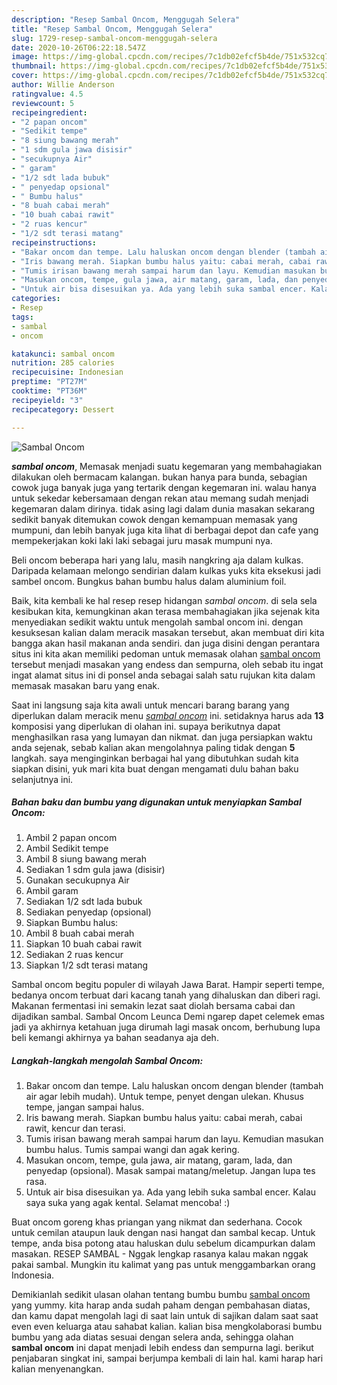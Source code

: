 ```yaml
---
description: "Resep Sambal Oncom, Menggugah Selera"
title: "Resep Sambal Oncom, Menggugah Selera"
slug: 1729-resep-sambal-oncom-menggugah-selera
date: 2020-10-26T06:22:18.547Z
image: https://img-global.cpcdn.com/recipes/7c1db02efcf5b4de/751x532cq70/sambal-oncom-foto-resep-utama.jpg
thumbnail: https://img-global.cpcdn.com/recipes/7c1db02efcf5b4de/751x532cq70/sambal-oncom-foto-resep-utama.jpg
cover: https://img-global.cpcdn.com/recipes/7c1db02efcf5b4de/751x532cq70/sambal-oncom-foto-resep-utama.jpg
author: Willie Anderson
ratingvalue: 4.5
reviewcount: 5
recipeingredient:
- "2 papan oncom"
- "Sedikit tempe"
- "8 siung bawang merah"
- "1 sdm gula jawa disisir"
- "secukupnya Air"
- " garam"
- "1/2 sdt lada bubuk"
- " penyedap opsional"
- " Bumbu halus"
- "8 buah cabai merah"
- "10 buah cabai rawit"
- "2 ruas kencur"
- "1/2 sdt terasi matang"
recipeinstructions:
- "Bakar oncom dan tempe. Lalu haluskan oncom dengan blender (tambah air agar lebih mudah). Untuk tempe, penyet dengan ulekan. Khusus tempe, jangan sampai halus."
- "Iris bawang merah. Siapkan bumbu halus yaitu: cabai merah, cabai rawit, kencur dan terasi."
- "Tumis irisan bawang merah sampai harum dan layu. Kemudian masukan bumbu halus. Tumis sampai wangi dan agak kering."
- "Masukan oncom, tempe, gula jawa, air matang, garam, lada, dan penyedap (opsional). Masak sampai matang/meletup. Jangan lupa tes rasa."
- "Untuk air bisa disesuikan ya. Ada yang lebih suka sambal encer. Kalau saya suka yang agak kental. Selamat mencoba! :)"
categories:
- Resep
tags:
- sambal
- oncom

katakunci: sambal oncom 
nutrition: 285 calories
recipecuisine: Indonesian
preptime: "PT27M"
cooktime: "PT36M"
recipeyield: "3"
recipecategory: Dessert

---
```



![Sambal Oncom](https://img-global.cpcdn.com/recipes/7c1db02efcf5b4de/751x532cq70/sambal-oncom-foto-resep-utama.jpg)

<b><i>sambal oncom</i></b>, Memasak menjadi suatu kegemaran yang membahagiakan dilakukan oleh bermacam kalangan. bukan hanya para bunda, sebagian cowok juga banyak juga yang tertarik dengan kegemaran ini. walau hanya untuk sekedar kebersamaan dengan rekan atau memang sudah menjadi kegemaran dalam dirinya. tidak asing lagi dalam dunia masakan sekarang sedikit banyak ditemukan cowok dengan kemampuan memasak yang mumpuni, dan lebih banyak juga kita lihat di berbagai depot dan cafe yang mempekerjakan koki laki laki sebagai juru masak mumpuni nya.

Beli oncom beberapa hari yang lalu, masih nangkring aja dalam kulkas. Daripada kelamaan melongo sendirian dalam kulkas yuks kita eksekusi jadi sambel oncom. Bungkus bahan bumbu halus dalam aluminium foil.

Baik, kita kembali ke hal resep resep hidangan <i>sambal oncom</i>. di sela sela kesibukan kita, kemungkinan akan terasa membahagiakan jika sejenak kita menyediakan sedikit waktu untuk mengolah sambal oncom ini. dengan kesuksesan kalian dalam meracik masakan tersebut, akan membuat diri kita bangga akan hasil makanan anda sendiri. dan juga disini dengan perantara situs ini kita akan memiliki pedoman untuk memasak olahan <u>sambal oncom</u> tersebut menjadi masakan yang endess dan sempurna, oleh sebab itu ingat ingat alamat situs ini di ponsel anda sebagai salah satu rujukan kita dalam memasak masakan baru yang enak.


Saat ini langsung saja kita awali untuk mencari barang barang yang diperlukan dalam meracik menu <u><i>sambal oncom</i></u> ini. setidaknya harus ada <b>13</b> komposisi yang diperlukan di olahan ini. supaya berikutnya dapat menghasilkan rasa yang lumayan dan nikmat. dan juga persiapkan waktu anda sejenak, sebab kalian akan mengolahnya paling tidak dengan <b>5</b> langkah. saya menginginkan berbagai hal yang dibutuhkan sudah kita siapkan disini, yuk mari kita buat dengan mengamati dulu bahan baku selanjutnya ini.

<!--inarticleads1-->

##### Bahan baku dan bumbu yang digunakan untuk menyiapkan Sambal Oncom:

1. Ambil 2 papan oncom
1. Ambil Sedikit tempe
1. Ambil 8 siung bawang merah
1. Sediakan 1 sdm gula jawa (disisir)
1. Gunakan secukupnya Air
1. Ambil  garam
1. Sediakan 1/2 sdt lada bubuk
1. Sediakan  penyedap (opsional)
1. Siapkan  Bumbu halus:
1. Ambil 8 buah cabai merah
1. Siapkan 10 buah cabai rawit
1. Sediakan 2 ruas kencur
1. Siapkan 1/2 sdt terasi matang


Sambal oncom begitu populer di wilayah Jawa Barat. Hampir seperti tempe, bedanya oncom terbuat dari kacang tanah yang dihaluskan dan diberi ragi. Makanan fermentasi ini semakin lezat saat diolah bersama cabai dan dijadikan sambal. Sambal Oncom Leunca Demi ngarep dapet celemek emas jadi ya akhirnya ketahuan juga dirumah lagi masak oncom, berhubung lupa beli kemangi akhirnya ya bahan seadanya aja deh. 

<!--inarticleads2-->

##### Langkah-langkah mengolah Sambal Oncom:

1. Bakar oncom dan tempe. Lalu haluskan oncom dengan blender (tambah air agar lebih mudah). Untuk tempe, penyet dengan ulekan. Khusus tempe, jangan sampai halus.
1. Iris bawang merah. Siapkan bumbu halus yaitu: cabai merah, cabai rawit, kencur dan terasi.
1. Tumis irisan bawang merah sampai harum dan layu. Kemudian masukan bumbu halus. Tumis sampai wangi dan agak kering.
1. Masukan oncom, tempe, gula jawa, air matang, garam, lada, dan penyedap (opsional). Masak sampai matang/meletup. Jangan lupa tes rasa.
1. Untuk air bisa disesuikan ya. Ada yang lebih suka sambal encer. Kalau saya suka yang agak kental. Selamat mencoba! :)


Buat oncom goreng khas priangan yang nikmat dan sederhana. Cocok untuk cemilan ataupun lauk dengan nasi hangat dan sambal kecap. Untuk tempe, anda bisa potong atau haluskan dulu sebelum dicampurkan dalam masakan. RESEP SAMBAL - Nggak lengkap rasanya kalau makan nggak pakai sambal. Mungkin itu kalimat yang pas untuk menggambarkan orang Indonesia. 

Demikianlah sedikit ulasan olahan tentang bumbu bumbu <u>sambal oncom</u> yang yummy. kita harap anda sudah paham dengan pembahasan diatas, dan kamu dapat mengolah lagi di saat lain untuk di sajikan dalam saat saat even even keluarga atau sahabat kalian. kalian bisa mengkolaborasi bumbu bumbu yang ada diatas sesuai dengan selera anda, sehingga olahan <b>sambal oncom</b> ini dapat menjadi lebih endess dan sempurna lagi. berikut penjabaran singkat ini, sampai berjumpa kembali di lain hal. kami harap hari kalian menyenangkan.

